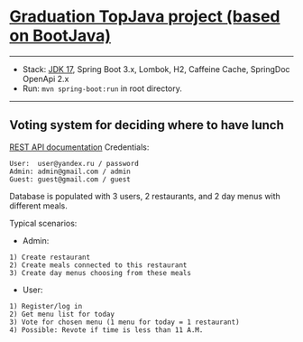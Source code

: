 # [Graduation TopJava project (based on BootJava)](https://github.com/JavaWebinar/topjava/blob/doc/doc/graduation.md)
-------------------------------------------------------------
- Stack: [JDK 17](http://jdk.java.net/17/), Spring Boot 3.x, Lombok, H2, Caffeine Cache, SpringDoc OpenApi 2.x
- Run: `mvn spring-boot:run` in root directory.
-----------------------------------------------------
Voting system for deciding where to have lunch
-------------
[REST API documentation](http://localhost:8080/)
Credentials:
```
User:  user@yandex.ru / password
Admin: admin@gmail.com / admin
Guest: guest@gmail.com / guest
```
Database is populated with 3 users, 2 restaurants, and 2 day menus with different meals.

Typical scenarios:

- Admin: 
```
1) Create restaurant
2) Create meals connected to this restaurant
3) Create day menus choosing from these meals
```

- User:
```
1) Register/log in
2) Get menu list for today
3) Vote for chosen menu (1 menu for today = 1 restaurant)
4) Possible: Revote if time is less than 11 A.M.
```
